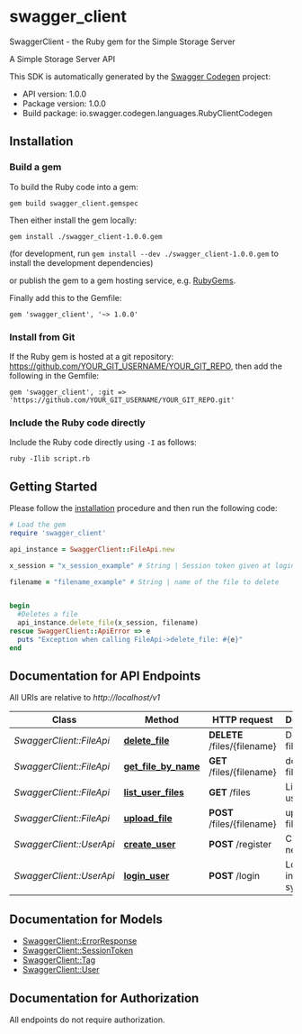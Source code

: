 # swagger_client

SwaggerClient - the Ruby gem for the Simple Storage Server

A Simple Storage Server API

This SDK is automatically generated by the [Swagger Codegen](https://github.com/swagger-api/swagger-codegen) project:

- API version: 1.0.0
- Package version: 1.0.0
- Build package: io.swagger.codegen.languages.RubyClientCodegen

## Installation

### Build a gem

To build the Ruby code into a gem:

```shell
gem build swagger_client.gemspec
```

Then either install the gem locally:

```shell
gem install ./swagger_client-1.0.0.gem
```
(for development, run `gem install --dev ./swagger_client-1.0.0.gem` to install the development dependencies)

or publish the gem to a gem hosting service, e.g. [RubyGems](https://rubygems.org/).

Finally add this to the Gemfile:

    gem 'swagger_client', '~> 1.0.0'

### Install from Git

If the Ruby gem is hosted at a git repository: https://github.com/YOUR_GIT_USERNAME/YOUR_GIT_REPO, then add the following in the Gemfile:

    gem 'swagger_client', :git => 'https://github.com/YOUR_GIT_USERNAME/YOUR_GIT_REPO.git'

### Include the Ruby code directly

Include the Ruby code directly using `-I` as follows:

```shell
ruby -Ilib script.rb
```

## Getting Started

Please follow the [installation](#installation) procedure and then run the following code:
```ruby
# Load the gem
require 'swagger_client'

api_instance = SwaggerClient::FileApi.new

x_session = "x_session_example" # String | Session token given at login

filename = "filename_example" # String | name of the file to delete


begin
  #Deletes a file
  api_instance.delete_file(x_session, filename)
rescue SwaggerClient::ApiError => e
  puts "Exception when calling FileApi->delete_file: #{e}"
end

```

## Documentation for API Endpoints

All URIs are relative to *http://localhost/v1*

Class | Method | HTTP request | Description
------------ | ------------- | ------------- | -------------
*SwaggerClient::FileApi* | [**delete_file**](docs/FileApi.md#delete_file) | **DELETE** /files/{filename} | Deletes a file
*SwaggerClient::FileApi* | [**get_file_by_name**](docs/FileApi.md#get_file_by_name) | **GET** /files/{filename} | download a file
*SwaggerClient::FileApi* | [**list_user_files**](docs/FileApi.md#list_user_files) | **GET** /files | List the user's files
*SwaggerClient::FileApi* | [**upload_file**](docs/FileApi.md#upload_file) | **POST** /files/{filename} | uploads a file
*SwaggerClient::UserApi* | [**create_user**](docs/UserApi.md#create_user) | **POST** /register | Create a new user
*SwaggerClient::UserApi* | [**login_user**](docs/UserApi.md#login_user) | **POST** /login | Logs user into the system


## Documentation for Models

 - [SwaggerClient::ErrorResponse](docs/ErrorResponse.md)
 - [SwaggerClient::SessionToken](docs/SessionToken.md)
 - [SwaggerClient::Tag](docs/Tag.md)
 - [SwaggerClient::User](docs/User.md)


## Documentation for Authorization

 All endpoints do not require authorization.

